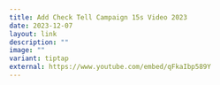 ```yaml
---
title: Add Check Tell Campaign 15s Video 2023
date: 2023-12-07
layout: link
description: ""
image: ""
variant: tiptap
external: https://www.youtube.com/embed/qFkaIbp589Y
---
```

